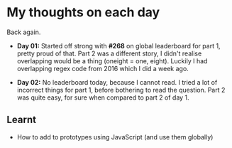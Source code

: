 # My thoughts on each day

Back again.

- **Day 01:** Started off strong with **#268** on global leaderboard for part 1, pretty proud of that. Part 2 was a different story, I didn't realise overlapping would be a thing (oneight = one, eight). Luckily I had overlapping regex code from 2016 which I did a week ago. 

- **Day 02:** No leaderboard today, because I cannot read. I tried a lot of incorrect things for part 1, before bothering to read the question. Part 2 was quite easy, for sure when compared to part 2 of day 1.

## Learnt

 - How to add to prototypes using JavaScript (and use them globally)

